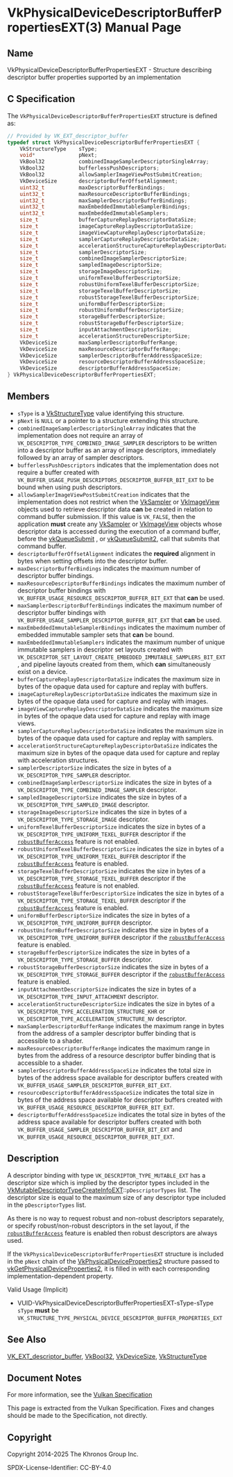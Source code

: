 # VkPhysicalDeviceDescriptorBufferPropertiesEXT(3) Manual Page

## Name

VkPhysicalDeviceDescriptorBufferPropertiesEXT - Structure describing descriptor buffer properties supported by an implementation



## [](#_c_specification)C Specification

The `VkPhysicalDeviceDescriptorBufferPropertiesEXT` structure is defined as:

```c++
// Provided by VK_EXT_descriptor_buffer
typedef struct VkPhysicalDeviceDescriptorBufferPropertiesEXT {
    VkStructureType    sType;
    void*              pNext;
    VkBool32           combinedImageSamplerDescriptorSingleArray;
    VkBool32           bufferlessPushDescriptors;
    VkBool32           allowSamplerImageViewPostSubmitCreation;
    VkDeviceSize       descriptorBufferOffsetAlignment;
    uint32_t           maxDescriptorBufferBindings;
    uint32_t           maxResourceDescriptorBufferBindings;
    uint32_t           maxSamplerDescriptorBufferBindings;
    uint32_t           maxEmbeddedImmutableSamplerBindings;
    uint32_t           maxEmbeddedImmutableSamplers;
    size_t             bufferCaptureReplayDescriptorDataSize;
    size_t             imageCaptureReplayDescriptorDataSize;
    size_t             imageViewCaptureReplayDescriptorDataSize;
    size_t             samplerCaptureReplayDescriptorDataSize;
    size_t             accelerationStructureCaptureReplayDescriptorDataSize;
    size_t             samplerDescriptorSize;
    size_t             combinedImageSamplerDescriptorSize;
    size_t             sampledImageDescriptorSize;
    size_t             storageImageDescriptorSize;
    size_t             uniformTexelBufferDescriptorSize;
    size_t             robustUniformTexelBufferDescriptorSize;
    size_t             storageTexelBufferDescriptorSize;
    size_t             robustStorageTexelBufferDescriptorSize;
    size_t             uniformBufferDescriptorSize;
    size_t             robustUniformBufferDescriptorSize;
    size_t             storageBufferDescriptorSize;
    size_t             robustStorageBufferDescriptorSize;
    size_t             inputAttachmentDescriptorSize;
    size_t             accelerationStructureDescriptorSize;
    VkDeviceSize       maxSamplerDescriptorBufferRange;
    VkDeviceSize       maxResourceDescriptorBufferRange;
    VkDeviceSize       samplerDescriptorBufferAddressSpaceSize;
    VkDeviceSize       resourceDescriptorBufferAddressSpaceSize;
    VkDeviceSize       descriptorBufferAddressSpaceSize;
} VkPhysicalDeviceDescriptorBufferPropertiesEXT;
```

## [](#_members)Members

- `sType` is a [VkStructureType](https://registry.khronos.org/vulkan/specs/latest/man/html/VkStructureType.html) value identifying this structure.
- `pNext` is `NULL` or a pointer to a structure extending this structure.
- []()`combinedImageSamplerDescriptorSingleArray` indicates that the implementation does not require an array of `VK_DESCRIPTOR_TYPE_COMBINED_IMAGE_SAMPLER` descriptors to be written into a descriptor buffer as an array of image descriptors, immediately followed by an array of sampler descriptors.
- []()`bufferlessPushDescriptors` indicates that the implementation does not require a buffer created with `VK_BUFFER_USAGE_PUSH_DESCRIPTORS_DESCRIPTOR_BUFFER_BIT_EXT` to be bound when using push descriptors.
- []()`allowSamplerImageViewPostSubmitCreation` indicates that the implementation does not restrict when the [VkSampler](https://registry.khronos.org/vulkan/specs/latest/man/html/VkSampler.html) or [VkImageView](https://registry.khronos.org/vulkan/specs/latest/man/html/VkImageView.html) objects used to retrieve descriptor data **can** be created in relation to command buffer submission. If this value is `VK_FALSE`, then the application **must** create any [VkSampler](https://registry.khronos.org/vulkan/specs/latest/man/html/VkSampler.html) or [VkImageView](https://registry.khronos.org/vulkan/specs/latest/man/html/VkImageView.html) objects whose descriptor data is accessed during the execution of a command buffer, before the [vkQueueSubmit](https://registry.khronos.org/vulkan/specs/latest/man/html/vkQueueSubmit.html) , or [vkQueueSubmit2](https://registry.khronos.org/vulkan/specs/latest/man/html/vkQueueSubmit2.html), call that submits that command buffer.
- []()`descriptorBufferOffsetAlignment` indicates the **required** alignment in bytes when setting offsets into the descriptor buffer.
- []()`maxDescriptorBufferBindings` indicates the maximum number of descriptor buffer bindings.
- []()`maxResourceDescriptorBufferBindings` indicates the maximum number of descriptor buffer bindings with `VK_BUFFER_USAGE_RESOURCE_DESCRIPTOR_BUFFER_BIT_EXT` that **can** be used.
- []()`maxSamplerDescriptorBufferBindings` indicates the maximum number of descriptor buffer bindings with `VK_BUFFER_USAGE_SAMPLER_DESCRIPTOR_BUFFER_BIT_EXT` that **can** be used.
- []()`maxEmbeddedImmutableSamplerBindings` indicates the maximum number of embedded immutable sampler sets that **can** be bound.
- []()`maxEmbeddedImmutableSamplers` indicates the maximum number of unique immutable samplers in descriptor set layouts created with `VK_DESCRIPTOR_SET_LAYOUT_CREATE_EMBEDDED_IMMUTABLE_SAMPLERS_BIT_EXT`, and pipeline layouts created from them, which **can** simultaneously exist on a device.
- []()`bufferCaptureReplayDescriptorDataSize` indicates the maximum size in bytes of the opaque data used for capture and replay with buffers.
- []()`imageCaptureReplayDescriptorDataSize` indicates the maximum size in bytes of the opaque data used for capture and replay with images.
- []()`imageViewCaptureReplayDescriptorDataSize` indicates the maximum size in bytes of the opaque data used for capture and replay with image views.
- []()`samplerCaptureReplayDescriptorDataSize` indicates the maximum size in bytes of the opaque data used for capture and replay with samplers.
- []()`accelerationStructureCaptureReplayDescriptorDataSize` indicates the maximum size in bytes of the opaque data used for capture and replay with acceleration structures.
- []()`samplerDescriptorSize` indicates the size in bytes of a `VK_DESCRIPTOR_TYPE_SAMPLER` descriptor.
- []()`combinedImageSamplerDescriptorSize` indicates the size in bytes of a `VK_DESCRIPTOR_TYPE_COMBINED_IMAGE_SAMPLER` descriptor.
- []()`sampledImageDescriptorSize` indicates the size in bytes of a `VK_DESCRIPTOR_TYPE_SAMPLED_IMAGE` descriptor.
- []()`storageImageDescriptorSize` indicates the size in bytes of a `VK_DESCRIPTOR_TYPE_STORAGE_IMAGE` descriptor.
- []()`uniformTexelBufferDescriptorSize` indicates the size in bytes of a `VK_DESCRIPTOR_TYPE_UNIFORM_TEXEL_BUFFER` descriptor if the [`robustBufferAccess`](https://registry.khronos.org/vulkan/specs/latest/html/vkspec.html#features-robustBufferAccess) feature is not enabled.
- []()`robustUniformTexelBufferDescriptorSize` indicates the size in bytes of a `VK_DESCRIPTOR_TYPE_UNIFORM_TEXEL_BUFFER` descriptor if the [`robustBufferAccess`](https://registry.khronos.org/vulkan/specs/latest/html/vkspec.html#features-robustBufferAccess) feature is enabled.
- []()`storageTexelBufferDescriptorSize` indicates the size in bytes of a `VK_DESCRIPTOR_TYPE_STORAGE_TEXEL_BUFFER` descriptor if the [`robustBufferAccess`](https://registry.khronos.org/vulkan/specs/latest/html/vkspec.html#features-robustBufferAccess) feature is not enabled.
- []()`robustStorageTexelBufferDescriptorSize` indicates the size in bytes of a `VK_DESCRIPTOR_TYPE_STORAGE_TEXEL_BUFFER` descriptor if the [`robustBufferAccess`](https://registry.khronos.org/vulkan/specs/latest/html/vkspec.html#features-robustBufferAccess) feature is enabled.
- []()`uniformBufferDescriptorSize` indicates the size in bytes of a `VK_DESCRIPTOR_TYPE_UNIFORM_BUFFER` descriptor.
- []()`robustUniformBufferDescriptorSize` indicates the size in bytes of a `VK_DESCRIPTOR_TYPE_UNIFORM_BUFFER` descriptor if the [`robustBufferAccess`](https://registry.khronos.org/vulkan/specs/latest/html/vkspec.html#features-robustBufferAccess) feature is enabled.
- []()`storageBufferDescriptorSize` indicates the size in bytes of a `VK_DESCRIPTOR_TYPE_STORAGE_BUFFER` descriptor.
- []()`robustStorageBufferDescriptorSize` indicates the size in bytes of a `VK_DESCRIPTOR_TYPE_STORAGE_BUFFER` descriptor if the [`robustBufferAccess`](https://registry.khronos.org/vulkan/specs/latest/html/vkspec.html#features-robustBufferAccess) feature is enabled.
- []()`inputAttachmentDescriptorSize` indicates the size in bytes of a `VK_DESCRIPTOR_TYPE_INPUT_ATTACHMENT` descriptor.
- []()`accelerationStructureDescriptorSize` indicates the size in bytes of a `VK_DESCRIPTOR_TYPE_ACCELERATION_STRUCTURE_KHR` or `VK_DESCRIPTOR_TYPE_ACCELERATION_STRUCTURE_NV` descriptor.
- []()`maxSamplerDescriptorBufferRange` indicates the maximum range in bytes from the address of a sampler descriptor buffer binding that is accessible to a shader.
- []()`maxResourceDescriptorBufferRange` indicates the maximum range in bytes from the address of a resource descriptor buffer binding that is accessible to a shader.
- []()`samplerDescriptorBufferAddressSpaceSize` indicates the total size in bytes of the address space available for descriptor buffers created with `VK_BUFFER_USAGE_SAMPLER_DESCRIPTOR_BUFFER_BIT_EXT`.
- []()`resourceDescriptorBufferAddressSpaceSize` indicates the total size in bytes of the address space available for descriptor buffers created with `VK_BUFFER_USAGE_RESOURCE_DESCRIPTOR_BUFFER_BIT_EXT`.
- []()`descriptorBufferAddressSpaceSize` indicates the total size in bytes of the address space available for descriptor buffers created with both `VK_BUFFER_USAGE_SAMPLER_DESCRIPTOR_BUFFER_BIT_EXT` and `VK_BUFFER_USAGE_RESOURCE_DESCRIPTOR_BUFFER_BIT_EXT`.

## [](#_description)Description

A descriptor binding with type `VK_DESCRIPTOR_TYPE_MUTABLE_EXT` has a descriptor size which is implied by the descriptor types included in the [VkMutableDescriptorTypeCreateInfoEXT](https://registry.khronos.org/vulkan/specs/latest/man/html/VkMutableDescriptorTypeCreateInfoEXT.html)::`pDescriptorTypes` list. The descriptor size is equal to the maximum size of any descriptor type included in the `pDescriptorTypes` list.

As there is no way to request robust and non-robust descriptors separately, or specify robust/non-robust descriptors in the set layout, if the [`robustBufferAccess`](https://registry.khronos.org/vulkan/specs/latest/html/vkspec.html#features-robustBufferAccess) feature is enabled then robust descriptors are always used.

If the `VkPhysicalDeviceDescriptorBufferPropertiesEXT` structure is included in the `pNext` chain of the [VkPhysicalDeviceProperties2](https://registry.khronos.org/vulkan/specs/latest/man/html/VkPhysicalDeviceProperties2.html) structure passed to [vkGetPhysicalDeviceProperties2](https://registry.khronos.org/vulkan/specs/latest/man/html/vkGetPhysicalDeviceProperties2.html), it is filled in with each corresponding implementation-dependent property.

Valid Usage (Implicit)

- [](#VUID-VkPhysicalDeviceDescriptorBufferPropertiesEXT-sType-sType)VUID-VkPhysicalDeviceDescriptorBufferPropertiesEXT-sType-sType  
  `sType` **must** be `VK_STRUCTURE_TYPE_PHYSICAL_DEVICE_DESCRIPTOR_BUFFER_PROPERTIES_EXT`

## [](#_see_also)See Also

[VK\_EXT\_descriptor\_buffer](https://registry.khronos.org/vulkan/specs/latest/man/html/VK_EXT_descriptor_buffer.html), [VkBool32](https://registry.khronos.org/vulkan/specs/latest/man/html/VkBool32.html), [VkDeviceSize](https://registry.khronos.org/vulkan/specs/latest/man/html/VkDeviceSize.html), [VkStructureType](https://registry.khronos.org/vulkan/specs/latest/man/html/VkStructureType.html)

## [](#_document_notes)Document Notes

For more information, see the [Vulkan Specification](https://registry.khronos.org/vulkan/specs/latest/html/vkspec.html#VkPhysicalDeviceDescriptorBufferPropertiesEXT)

This page is extracted from the Vulkan Specification. Fixes and changes should be made to the Specification, not directly.

## [](#_copyright)Copyright

Copyright 2014-2025 The Khronos Group Inc.

SPDX-License-Identifier: CC-BY-4.0